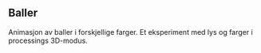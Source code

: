 ## Baller
Animasjon av baller i forskjellige farger. Et eksperiment med lys og farger i processings 3D-modus.